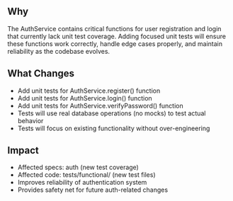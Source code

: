 ## Why
The AuthService contains critical functions for user registration and login that currently lack unit test coverage. Adding focused unit tests will ensure these functions work correctly, handle edge cases properly, and maintain reliability as the codebase evolves.

## What Changes
- Add unit tests for AuthService.register() function
- Add unit tests for AuthService.login() function  
- Add unit tests for AuthService.verifyPassword() function
- Tests will use real database operations (no mocks) to test actual behavior
- Tests will focus on existing functionality without over-engineering

## Impact
- Affected specs: auth (new test coverage)
- Affected code: tests/functional/ (new test files)
- Improves reliability of authentication system
- Provides safety net for future auth-related changes
